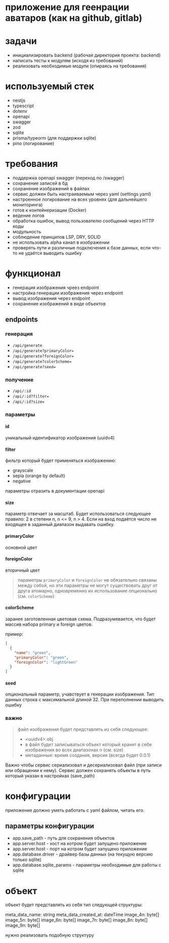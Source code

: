 # приложение для геенрации аватаров (как на github, gitlab)

# задачи

- инициализировать backend (рабочая директория проекта: backend)
- написать тесты к модулям (исходя из требований)
- реализовать необходимые модули (опираясь на требования)

# используемый стек

- nestjs
- typescript
- dotenv
- openapi
- swagger
- zod
- sqlite
- prisma/typeorm (для поддержки sqlite)
- pino (логирование)

# требования

- поддержка openapi swagger (переход по <HOST>/swagger)
- сохранение записей в бд
- сохранение изображений в файлах
- сервис должен быть настраиваемым через yaml (settings.yaml)
- настроенное логирование на всех уровнях (для дальнейшего мониторинга)
- готов к контейнеризации (Docker)
- ведение логов
- обработка ошибок, вывод пользователю сообщений через HTTP коды
- модульность
- соблюдение принципов LSP, DRY, SOLID
- не использовать alpha канал в изображении
- проверять пути и различные подключения к базе данных, если что-то не удаётся
  выводить ошибку

# функционал

- генерация изображения чреез endpoint
- настройка генерации изображения через endpoint
- вывод изображения через endpoint
- сохранение изображений в виде объектов

## endpoints

### генерация

- `/api/generate`
- `/api/generate?primaryColor=`
- `/api/generate?foreignColor=`
- `/api/generate?colorScheme=`
- `/api/generate?seed=`

### получение

- `/api/:id`
- `/api/:id?filter=`
- `/api/:id?size=`

### параметры

#### id

уникальный идентификатор изображения (uuidv4)

#### filter

фильтр который будет применяться изображению:

- grayscale
- sepia (orange by default)
- negative

параметры отразить в документации openapi

#### size

параметр отвечает за масштаб. Будет использоваться следующее правило: 2 в
степени n, n <= 9, n > 4. Если на вход подаётся число не входящее в заданный
диапазон выдавать ошибку.

#### primaryColor

основной цвет

#### foreignColor

вторичный цвет

> параметры `primaryColor` и `foreignColor` не обязательно связаны между собой,
> но эти параметры не могут существовать друг от друга атомарно, одновременно их
> использование опционально (см. `colorScheme`)

#### colorScheme

заранее заготовленная цветовая схема. Подразумевается, что будет массив набора
primary и foreign цветов.

пример:

```json
[
  {
    "name": "green",
    "primaryColor": "green",
    "foreignColor": "lightGreen"
  }
]
```

#### seed

опциональный параметр, учавствует в генерации изображения. Тип данных строка с
максимальной длиной 32. При переполнении выводить ошибку

### важно

> файл изображения будет представлять из себя следующее:
>
> - \<uuidv4\>.obj
> - в файл будет записываться объект который хранит в себе изображения во всех
>   диапазонах n (см. size)
> - метаданные: время создания, версия (всегда будет 0.0.1)

Важно чтобы сервис сериализовал и десериализовал файл (при записи или обращении
к нему). Сервис должен сохранять объекты в путь который указан в настройках
(save_path)

# конфигурации

приложение должно уметь работать с yaml файлом, читать его.

## параметры конфигурации

- app.save_path - путь для сохранения объектов
- app.server.host - хост на котром будет запущено приложение
- app.server.host - порт на котром будет запущено приложение
- app.database.driver - драйвер базы данных (на текущую версию только sqlite)
- app.database.sqlite_params - параметры необходимые для работы с sqlite

# объект

объект будет представлять из себя тип следующей структуры:

meta_data_name: string meta_data_created_at: dateTime image_4n: byte[] image_5n:
byte[] image_6n: byte[] image_7n: byte[] image_8n: byte[] image_9n: byte[]

нужно реализовать подобную структуру
